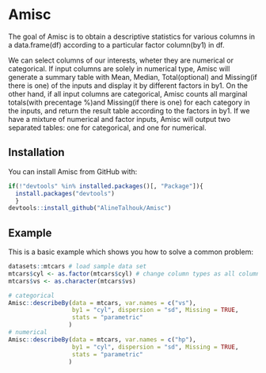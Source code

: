 # Amisc
The goal of Amisc is to obtain a descriptive statistics for various columns in a data.frame(df) according to a particular factor column(by1) in df. 

We can select columns of our interests, wheter they are numerical or categorical. If input columns are solely in numerical type, Amisc will generate a summary table with Mean, Median, Total(optional) and Missing(if there is one) of the inputs and display it by different factors in by1. On the other hand, if all input columns are categorical, Amisc counts all marginal totals(with precentage %)and Missing(if there is one) for each category in the inputs, and return the result table according to the factors in by1. If we have a mixture of numerical and factor inputs, Amisc will output two separated tables: one for categorical, and one for numerical. 

## Installation

You can install Amisc from GitHub with:

``` r
if(!"devtools" %in% installed.packages()[, "Package"]){
  install.packages("devtools")
  }
devtools::install_github("AlineTalhouk/Amisc")
```

## Example

This is a basic example which shows you how to solve a common problem:

``` r
datasets::mtcars # load sample data set
mtcars$cyl <- as.factor(mtcars$cyl) # change column types as all columns in mtcars are originally numeric
mtcars$vs <- as.character(mtcars$vs)

# categorical
Amisc::describeBy(data = mtcars, var.names = c("vs"),
                  by1 = "cyl", dispersion = "sd", Missing = TRUE,
                  stats = "parametric"
                 )
# numerical
Amisc::describeBy(data = mtcars, var.names = c("hp"),
                  by1 = "cyl", dispersion = "sd", Missing = TRUE,
                  stats = "parametric"
                 )
```

